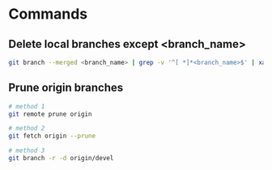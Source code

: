 # Commands

## Delete local branches except <branch_name>
```bash
git branch --merged <branch_name> | grep -v '^[ *]*<branch_name>$' | xargs git branch -d
```

## Prune origin branches
```bash
# method 1
git remote prune origin

# method 2
git fetch origin --prune

# method 3
git branch -r -d origin/devel
```

